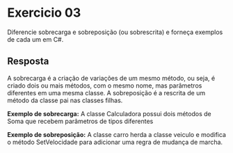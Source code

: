 # Exercicio 03

Diferencie sobrecarga e sobreposição (ou sobrescrita) e forneça exemplos de cada um em C#.

## Resposta
A sobrecarga é a criação de variações de um mesmo método, ou seja, é criado dois ou mais métodos, com o mesmo nome, mas parâmetros diferentes em uma mesma classe.
A sobreposição é a rescrita de um método da classe pai nas classes filhas.

**Exemplo de sobrecarga:**
A classe Calculadora possui dois métodos de Soma que recebem parâmetros de tipos diferentes

**Exemplo de sobreposição:**
A classe carro herda a classe veiculo e modifica o método SetVelocidade para adicionar uma regra de mudança de marcha.
